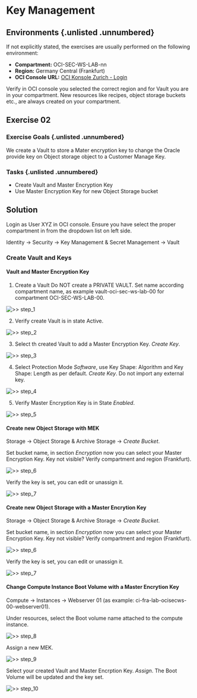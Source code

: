 <!-- markdownlint-disable MD024 -->
<!-- markdownlint-disable MD029 -->
<!-- markdownlint-disable MD033 -->

# Key Management
## Environments {.unlisted .unnumbered}

If not explicitly stated, the exercises are usually performed on the following
environment:

- **Compartment:** OCI-SEC-WS-LAB-nn
- **Region:** Germany Central (Frankfurt)
- **OCI Console URL:**
  <a href="https://console.eu-frankfurt-1.oraclecloud.com" target="_blank" rel="noopener">
  OCI Konsole Zurich - Login</a>

Verify in OCI console you selected the correct region and for Vault you are
in your compartment. New resources like recipes, object storage buckets etc.,
are always created on your compartment.

## Exercise 02

### Exercise Goals {.unlisted .unnumbered}

We create a Vault to store a Mater encryption key to change the Oracle provide key on Object storage object to a Customer Manage Key.

### Tasks {.unlisted .unnumbered}

- Create Vault and Master Encryption Key
- Use Master Encryption Key for new Object Storage bucket

## Solution

Login as User XYZ in OCI console. Ensure you have select the proper compartment
in from the dropdown list on left side.

Identity -> Security -> Key Management & Secret Management -> Vault


### Create Vault and Keys

#### Vault and Master Encryption Key

1. Create a Vault
Do NOT create a PRIVATE VAULT. Set name according compartment name, as example vault-oci-sec-ws-lab-00 for compartment OCI-SEC-WS-LAB-00.

![>> step_1](images/screenshot-vault_create_1.jpg)

2. Verify  create Vault is in state Active.

![>> step_2](images/screenshot-vault_create_2.jpg)

3. Select th created Vault to add a Master Encryption Key. _Create Key_.

![>> step_3](images/screenshot-vault_create_3.jpg)

4. Select Protection Mode _Software_, use Key Shape: Algorithm and Key Shape: Length as per default. _Create Key_. Do not import any external key.

![>> step_4](images/screenshot-vault_create_4.jpg)

5. Verify Master Encryption Key is in State _Enabled_.

![>> step_5](images/screenshot-vault_create_5.jpg)


#### Create new Object Storage with MEK

Storage -> Object Storage & Archive Storage -> _Create Bucket_.

Set bucket name, in section _Encryption_ now you can select your Master Encryption Key. Key not visible? Verify compartment and region (Frankfurt).

![>> step_6](images/screenshot-vault_create_6.jpg)

Verify the key is set, you can edit or unassign it.

![>> step_7](images/screenshot-vault_create_7.jpg)

#### Create new Object Storage with a Master Encrytion Key

Storage -> Object Storage & Archive Storage -> _Create Bucket_.

Set bucket name, in section _Encryption_ now you can select your Master Encryption Key. Key not visible? Verify compartment and region (Frankfurt).

![>> step_6](images/screenshot-vault_create_6.jpg)

Verify the key is set, you can edit or unassign it.

![>> step_7](images/screenshot-vault_create_7.jpg)

#### Change Compute Instance Boot Volume with a Master Encrytion Key

Compute -> Instances -> Webserver 01 (as example: ci-fra-lab-ocisecws-00-webserver01).

Under resources, select the Boot volume name attached to the compute instance.

![>> step_8](images/screenshot-vault_create_8.jpg)

Assign a new MEK.

![>> step_9](images/screenshot-vault_create_9.jpg)

Select your created Vault and Master Encrption Key. _Assign_. The Boot Volume will be updated and the key set.

![>> step_10](images/screenshot-vault_create_10.jpg)




